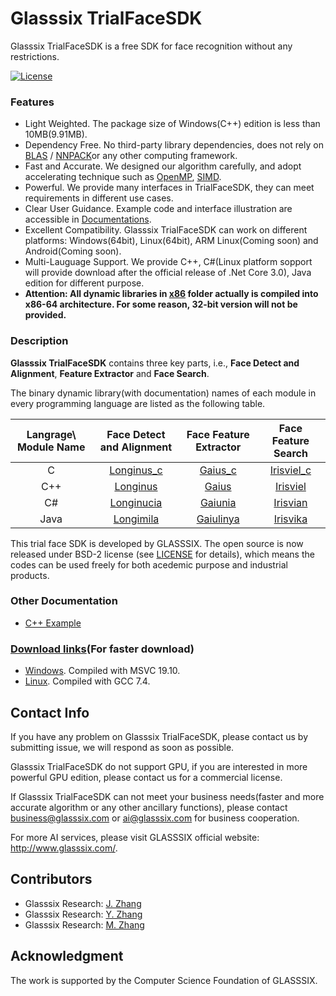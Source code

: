 # Glasssix TrialFaceSDK

Glasssix TrialFaceSDK is a free SDK for face recognition without any restrictions. 

[![License](https://img.shields.io/badge/license-BSD-blue.svg)](LICENSE)

### Features

- Light Weighted. The package size of Windows(C++) edition is less than 10MB(9.91MB).
- Dependency Free. No third-party library dependencies, does not rely on [BLAS](http://www.netlib.org/blas/)  / [NNPACK](https://github.com/Maratyszcza/NNPACK)or any other computing framework.
- Fast and Accurate. We designed our algorithm carefully, and adopt accelerating technique such as [OpenMP](https://www.openmp.org/), [SIMD](http://www.thinkwiki.org/wiki/SIMD).
- Powerful. We provide many interfaces in TrialFaceSDK, they can meet requirements in different use cases.
- Clear User Guidance. Example code and interface illustration are accessible in [Documentations](./doc).
- Excellent Compatibility. Glasssix TrialFaceSDK can work on different platforms: Windows(64bit), Linux(64bit), ARM Linux(Coming soon) and Android(Coming soon).
- Multi-Lauguage Support. We provide C++, C#(Linux platform sopport will provide download after the official release of .Net Core 3.0), Java edition for different purpose.
- **Attention: All dynamic libraries in [x86](./x86) folder actually is compiled into x86-64 architecture. For some reason, 32-bit version will not be provided.**

### Description

**Glasssix TrialFaceSDK** contains three key parts, i.e., **Face Detect and Alignment**, **Feature Extractor** and **Face Search**.

The binary dynamic library(with documentation) names of each module in every programming language are listed as the following table.

| 	Langrage\\ Module Name	| Face Detect and Alignment | Face Feature Extractor | Face Feature Search |
| :-------: | :-------:| :------: | :------: |
| C     	|  [Longinus_c](./doc/C/Longinus_en-US.md)| [Gaius_c](./doc/C/Gaius_en-US.md) | [Irisviel_c](./doc/C/Irisviel_en-US.md) |
| C++     	|  [Longinus](./doc/C++/Longinus_en-US.md)| [Gaius](./doc/C++/Gaius_en-US.md) | [Irisviel](./doc/C++/Irisviel_en-US.md) |
| C#   		|[Longinucia](./doc/CSharp/Longinucia_en_US.md)|[Gaiunia](./doc/CSharp/Gaiunia_en_US.md) | [Irisvian](./doc/CSharp/Irisvian_en-US.md) |
| Java  	|[Longimila](./doc/Java/Longimila_en-US.md)|[Gaiulinya](./doc/Java/Gaiulinya_en-US.md) | [Irisvika](./doc/Java/Irisvika_en-US.md) |

This trial face SDK is developed by GLASSSIX. The open source is now released under BSD-2 license (see [LICENSE](LICENSE) for details), which means the codes can be used freely for both acedemic purpose and industrial products.

### Other Documentation

* [C++ Example](./x86/Windows/C++/README.md)

### [Download links](https://glasssix.github.io/download/)(For faster download)
* [Windows](./x86/Windows). Compiled with MSVC 19.10.
* [Linux](./x86/Linux). Compiled with GCC 7.4.

## Contact Info

If you have any problem on Glasssix TrialFaceSDK, please contact us by submitting issue, we will respond as soon as possible.

Glasssix TrialFaceSDK do not support GPU, if you are interested in more powerful GPU edition, please contact us for a commercial license.

If Glasssix TrialFaceSDK can not meet your business needs(faster and more accurate algorithm or any other ancillary functions), please contact business@glasssix.com or ai@glasssix.com for business cooperation. 

For more AI services, please visit GLASSSIX official website: http://www.glasssix.com/.

## Contributors

- Glasssix Research: [J. Zhang](https://github.com/fengye2two)
- Glasssix Research: [Y. Zhang](https://github.com/zhangyifu2016)
- Glasssix Research: [M. Zhang](https://github.com/mingyu92)

## Acknowledgment

The work is supported by the Computer Science Foundation of GLASSSIX.

